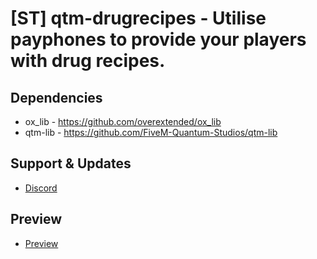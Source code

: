 # [ST] qtm-drugrecipes - Utilise payphones to provide your players with drug recipes.

## Dependencies
* ox_lib - https://github.com/overextended/ox_lib
* qtm-lib - https://github.com/FiveM-Quantum-Studios/qtm-lib

## Support & Updates
* [Discord](https://discord.gg/quantumstudios)

##  Preview
* [Preview]()
